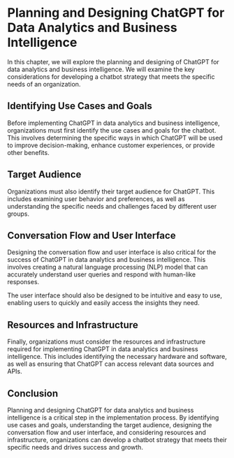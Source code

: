 Planning and Designing ChatGPT for Data Analytics and Business Intelligence
=============================================================================================================================================================

In this chapter, we will explore the planning and designing of ChatGPT for data analytics and business intelligence. We will examine the key considerations for developing a chatbot strategy that meets the specific needs of an organization.

Identifying Use Cases and Goals
-------------------------------

Before implementing ChatGPT in data analytics and business intelligence, organizations must first identify the use cases and goals for the chatbot. This involves determining the specific ways in which ChatGPT will be used to improve decision-making, enhance customer experiences, or provide other benefits.

Target Audience
---------------

Organizations must also identify their target audience for ChatGPT. This includes examining user behavior and preferences, as well as understanding the specific needs and challenges faced by different user groups.

Conversation Flow and User Interface
------------------------------------

Designing the conversation flow and user interface is also critical for the success of ChatGPT in data analytics and business intelligence. This involves creating a natural language processing (NLP) model that can accurately understand user queries and respond with human-like responses.

The user interface should also be designed to be intuitive and easy to use, enabling users to quickly and easily access the insights they need.

Resources and Infrastructure
----------------------------

Finally, organizations must consider the resources and infrastructure required for implementing ChatGPT in data analytics and business intelligence. This includes identifying the necessary hardware and software, as well as ensuring that ChatGPT can access relevant data sources and APIs.

Conclusion
----------

Planning and designing ChatGPT for data analytics and business intelligence is a critical step in the implementation process. By identifying use cases and goals, understanding the target audience, designing the conversation flow and user interface, and considering resources and infrastructure, organizations can develop a chatbot strategy that meets their specific needs and drives success and growth.


